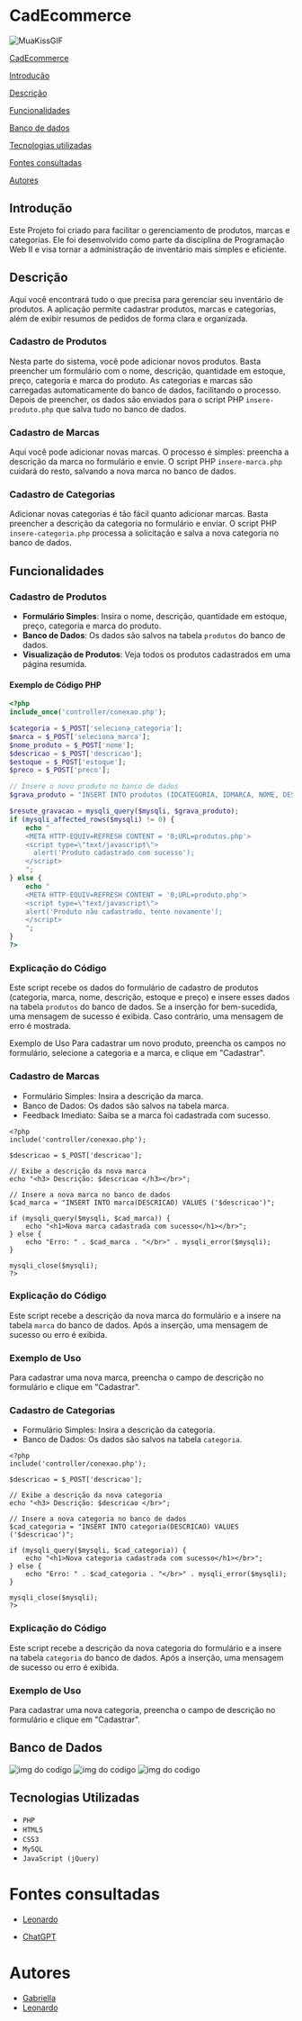 # CadEcommerce

![MuaKissGIF](https://github.com/user-attachments/assets/6062db80-b97e-4eb2-b265-8f6b2d8293d0)


[CadEcommerce](#cadecommerce)

[Introdução](#introdu%C3%A7%C3%A3o)

[Descrição](#descri%C3%A7%C3%A3o)

[Funcionalidades](#funcinalidades)

[Banco de dados](#banco-de-dados)

[Tecnologias utilizadas](#tecnologias-utilizadas)

[Fontes consultadas](#fontes-consultadas)

[Autores](#autores)

## Introdução
Este Projeto foi criado para facilitar o gerenciamento de produtos, marcas e categorias. Ele foi desenvolvido como parte da disciplina de Programação Web II e visa tornar a administração de inventário mais simples e eficiente.

## Descrição
Aqui você encontrará tudo o que precisa para gerenciar seu inventário de produtos. A aplicação permite cadastrar produtos, marcas e categorias, além de exibir resumos de pedidos de forma clara e organizada.

### Cadastro de Produtos
Nesta parte do sistema, você pode adicionar novos produtos. Basta preencher um formulário com o nome, descrição, quantidade em estoque, preço, categoria e marca do produto. As categorias e marcas são carregadas automaticamente do banco de dados, facilitando o processo. Depois de preencher, os dados são enviados para o script PHP ``insere-produto.php`` que salva tudo no banco de dados.

### Cadastro de Marcas
Aqui você pode adicionar novas marcas. O processo é simples: preencha a descrição da marca no formulário e envie. O script PHP ``insere-marca.php`` cuidará do resto, salvando a nova marca no banco de dados.

### Cadastro de Categorias
Adicionar novas categorias é tão fácil quanto adicionar marcas. Basta preencher a descrição da categoria no formulário e enviar. O script PHP ``insere-categoria.php`` processa a solicitação e salva a nova categoria no banco de dados.

## Funcionalidades

### Cadastro de Produtos
- **Formulário Simples**: Insira o nome, descrição, quantidade em estoque, preço, categoria e marca do produto.
- **Banco de Dados**: Os dados são salvos na tabela `produtos` do banco de dados.
- **Visualização de Produtos**: Veja todos os produtos cadastrados em uma página resumida.

#### Exemplo de Código PHP
```php
<?php
include_once('controller/conexao.php');

$categoria = $_POST['seleciona_categoria'];
$marca = $_POST['seleciona_marca'];
$nome_produto = $_POST['nome'];
$descricao = $_POST['descricao'];
$estoque = $_POST['estoque'];
$preco = $_POST['preco'];

// Insere o novo produto no banco de dados
$grava_produto = "INSERT INTO produtos (IDCATEGORIA, IDMARCA, NOME, DESCRICAO, ESTOQUE, PRECO) VALUES ('$categoria', '$marca', '$nome_produto', '$descricao', '$estoque', '$preco')";

$resute_gravacao = mysqli_query($mysqli, $grava_produto);
if (mysqli_affected_rows($mysqli) != 0) {
    echo "
    <META HTTP-EQUIV=REFRESH CONTENT = '0;URL=produtos.php'>
    <script type=\"text/javascript\">
      alert('Produto cadastrado com sucesso');
    </script>
    ";
} else {
    echo "
    <META HTTP-EQUIV=REFRESH CONTENT = '0;URL=produto.php'>
    <script type=\"text/javascript\">
    alert('Produto não cadastrado, tente novamente');
    </script>
    ";
}
?>
```
### Explicação do Código
Este script recebe os dados do formulário de cadastro de produtos (categoria, marca, nome, descrição, estoque e preço) e insere esses dados na tabela ``produtos`` do banco de dados. Se a inserção for bem-sucedida, uma mensagem de sucesso é exibida. Caso contrário, uma mensagem de erro é mostrada.

Exemplo de Uso
Para cadastrar um novo produto, preencha os campos no formulário, selecione a categoria e a marca, e clique em "Cadastrar".

### Cadastro de Marcas
- Formulário Simples: Insira a descrição da marca.
- Banco de Dados: Os dados são salvos na tabela marca.
- Feedback Imediato: Saiba se a marca foi cadastrada com sucesso.
```
<?php
include('controller/conexao.php');

$descricao = $_POST['descricao'];

// Exibe a descrição da nova marca
echo "<h3> Descrição: $descricao </h3></br>";

// Insere a nova marca no banco de dados
$cad_marca = "INSERT INTO marca(DESCRICAO) VALUES ('$descricao')";

if (mysqli_query($mysqli, $cad_marca)) {
    echo "<h1>Nova marca cadastrada com sucesso</h1></br>";
} else {
    echo "Erro: " . $cad_marca . "</br>" . mysqli_error($mysqli);
}

mysqli_close($mysqli);
?>

```
### Explicação do Código
Este script recebe a descrição da nova marca do formulário e a insere na tabela ``marca`` do banco de dados. Após a inserção, uma mensagem de sucesso ou erro é exibida.

### Exemplo de Uso
Para cadastrar uma nova marca, preencha o campo de descrição no formulário e clique em "Cadastrar".

### Cadastro de Categorias
- Formulário Simples: Insira a descrição da categoria.
- Banco de Dados: Os dados são salvos na tabela ``categoria``.
```
<?php
include('controller/conexao.php');

$descricao = $_POST['descricao'];

// Exibe a descrição da nova categoria
echo "<h3> Descrição: $descricao </br>";

// Insere a nova categoria no banco de dados
$cad_categoria = "INSERT INTO categoria(DESCRICAO) VALUES ('$descricao')";

if (mysqli_query($mysqli, $cad_categoria)) {
    echo "<h1>Nova categoria cadastrada com sucesso</h1></br>";
} else {
    echo "Erro: " . $cad_categoria . "</br>" . mysqli_error($mysqli);
}

mysqli_close($mysqli);
?>

```
### Explicação do Código
Este script recebe a descrição da nova categoria do formulário e a insere na tabela ``categoria`` do banco de dados. Após a inserção, uma mensagem de sucesso ou erro é exibida.

### Exemplo de Uso
Para cadastrar uma nova categoria, preencha o campo de descrição no formulário e clique em "Cadastrar".

## Banco de Dados

![img do codigo](img3.png)
![img do codigo](img.png.png)
![img do codigo](img.2.png)

## Tecnologias Utilizadas
- ``PHP``
- ``HTML5``
- ``CSS3``
- ``MySQL``
- ``JavaScript (jQuery)``

# Fontes consultadas
- [Leonardo](https://github.com/LeonardoRochaMarista/LeonardoRochaMarista)
  
- [ChatGPT](https://chatgpt.com/)
# Autores
- [Gabriella](https://github.com/gaabriellasantoos)
- [Leonardo](https://github.com/LeonardoRochaMarista/LeonardoRochaMarista)
